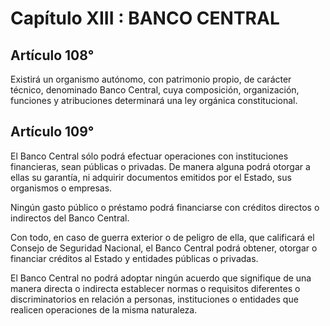 # Capítulo XIII : BANCO CENTRAL

## Artículo 108°

Existirá un organismo autónomo, con patrimonio propio, de carácter
técnico, denominado Banco Central, cuya composición, organización,
funciones y atribuciones determinará una ley orgánica constitucional.

## Artículo 109°

El Banco Central sólo podrá efectuar operaciones con instituciones
financieras, sean públicas o privadas. De manera alguna podrá otorgar a
ellas su garantía, ni adquirir documentos emitidos por el Estado, sus
organismos o empresas.

Ningún gasto público o préstamo podrá financiarse con créditos directos
o indirectos del Banco Central.

Con todo, en caso de guerra exterior o de peligro de ella, que
calificará el Consejo de Seguridad Nacional, el Banco Central podrá
obtener, otorgar o financiar créditos al Estado y entidades públicas o
privadas.

El Banco Central no podrá adoptar ningún acuerdo que signifique de una
manera directa o indirecta establecer normas o requisitos diferentes o
discriminatorios en relación a personas, instituciones o entidades que
realicen operaciones de la misma naturaleza.

